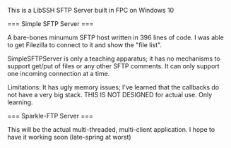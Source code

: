 This is a LibSSH SFTP Server built in FPC on Windows 10

=== Simple SFTP Server ===

A bare-bones minumum SFTP host written in 396 lines of code. I was able to get Filezilla to connect to it and show the "file list". 

SimpleSFTPServer is only a teaching apparatus; it has no mechanisms to support get/put of files or any other SFTP comments. It can only support one incoming connection at a time.

Limitations: It has ugly memory issues; I've learned that the callbacks do not have a very big stack. THIS IS NOT DESIGNED for actual use. Only learning.

=== Sparkle-FTP Server ===

This will be the actual multi-threaded, multi-client application. I hope to have it working soon (late-spring at worst)
